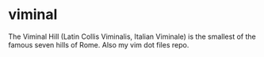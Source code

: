 viminal
=======

The Viminal Hill (Latin Collis Viminalis, Italian Viminale) is the smallest of the famous seven hills of Rome. Also my vim dot files repo.